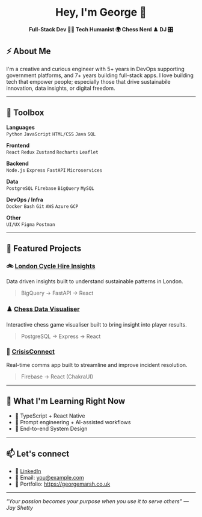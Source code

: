 <h1 align="center">Hey, I'm George 👋</h1>
<p align="center"> <strong>
  Full-Stack Dev 🧑‍💻 Tech Humanist 🌍 Chess Nerd ♟️ DJ 🎛️ </strong> 
</p>

## ⚡ About Me

I'm a creative and curious engineer with 5+ years in DevOps supporting government platforms, and 7+ years building full-stack apps. I love building tech that empower people; especially those that drive sustainabile innovation, data insights, or digital freedom.

---

## 🔧 Toolbox

**Languages**  
`Python` `JavaScript` `HTML/CSS`  `Java` `SQL`  

**Frontend**  
`React` `Redux` `Zustand` `Recharts` `Leaflet`

**Backend**  
`Node.js` `Express` `FastAPI` `Microservices`

**Data**  
`PostgreSQL` `Firebase` `BigQuery` `MySQL`

**DevOps / Infra**  
`Docker` `Bash` `Git` `AWS` `Azure` `GCP`

**Other**  
`UI/UX` `Figma` `Postman` 

---

## 🚀 Featured Projects

### 🚲 [London Cycle Hire Insights](https://github.com/georgemarsh1809/LondonCityBikeInsights)
Data driven insights built to understand sustainable patterns in London.   
> BigQuery → FastAPI → React   

### ♟️ [Chess Data Visualiser](https://github.com/georgemarsh1809/ChessDataVisualiser)
Interactive chess game visualiser built to bring insight into player results.  
> PostgreSQL → Express → React

### 💬 [CrisisConnect](https://github.com/georgemarsh1809/CrisisConnect)  
Real-time comms app built to streamline and improve incident resolution.  
> Firebase → React (ChakraUI) 

---

## 🌱 What I'm Learning Right Now

- 🚀 TypeScript + React Native
- 🧠 Prompt engineering + AI-assisted workflows  
- 🎨 End-to-end System Design

---

## 📫 Let's connect

- 🧠 [LinkedIn](https://www.linkedin.com/in/georgemarsh1809/)  
- 💌 Email: you@example.com
- 📝 Portfolio: https://georgemarsh.co.uk

---

_“Your passion becomes your purpose when you use it to serve others" — Jay Shetty_


